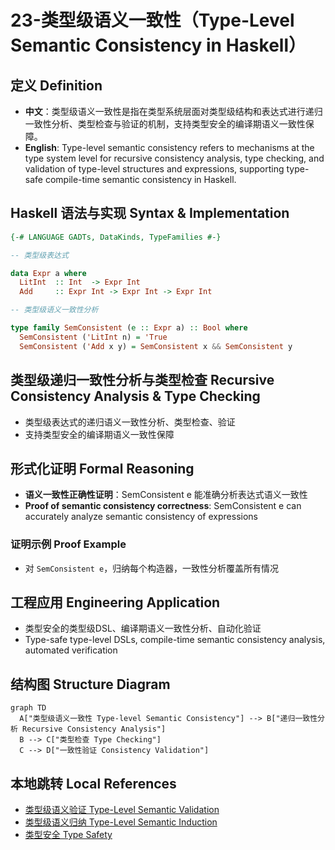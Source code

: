 # 23-类型级语义一致性（Type-Level Semantic Consistency in Haskell）

## 定义 Definition

- **中文**：类型级语义一致性是指在类型系统层面对类型级结构和表达式进行递归一致性分析、类型检查与验证的机制，支持类型安全的编译期语义一致性保障。
- **English**: Type-level semantic consistency refers to mechanisms at the type system level for recursive consistency analysis, type checking, and validation of type-level structures and expressions, supporting type-safe compile-time semantic consistency in Haskell.

## Haskell 语法与实现 Syntax & Implementation

```haskell
{-# LANGUAGE GADTs, DataKinds, TypeFamilies #-}

-- 类型级表达式

data Expr a where
  LitInt  :: Int  -> Expr Int
  Add     :: Expr Int -> Expr Int -> Expr Int

-- 类型级语义一致性分析

type family SemConsistent (e :: Expr a) :: Bool where
  SemConsistent ('LitInt n) = 'True
  SemConsistent ('Add x y) = SemConsistent x && SemConsistent y
```

## 类型级递归一致性分析与类型检查 Recursive Consistency Analysis & Type Checking

- 类型级表达式的递归语义一致性分析、类型检查、验证
- 支持类型安全的编译期语义一致性保障

## 形式化证明 Formal Reasoning

- **语义一致性正确性证明**：SemConsistent e 能准确分析表达式语义一致性
- **Proof of semantic consistency correctness**: SemConsistent e can accurately analyze semantic consistency of expressions

### 证明示例 Proof Example

- 对 `SemConsistent e`，归纳每个构造器，一致性分析覆盖所有情况

## 工程应用 Engineering Application

- 类型安全的类型级DSL、编译期语义一致性分析、自动化验证
- Type-safe type-level DSLs, compile-time semantic consistency analysis, automated verification

## 结构图 Structure Diagram

```mermaid
graph TD
  A["类型级语义一致性 Type-level Semantic Consistency"] --> B["递归一致性分析 Recursive Consistency Analysis"]
  B --> C["类型检查 Type Checking"]
  C --> D["一致性验证 Consistency Validation"]
```

## 本地跳转 Local References

- [类型级语义验证 Type-Level Semantic Validation](../120-Type-Level-Semantic-Validation/01-Type-Level-Semantic-Validation-in-Haskell.md)
- [类型级语义归纳 Type-Level Semantic Induction](../118-Type-Level-Semantic-Induction/01-Type-Level-Semantic-Induction-in-Haskell.md)
- [类型安全 Type Safety](../14-Type-Safety/01-Type-Safety-in-Haskell.md)
